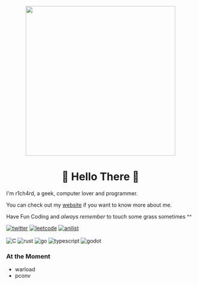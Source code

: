 
<p align="center">
  <img height="400px" src="https://static.wikia.nocookie.net/charactah-account/images/f/f3/Lain_Iwakura_Render_01.png/revision/latest?cb=20220824065045" />
</p>

### <h1 align="center">👾 Hello There 👾</h1>

I'm r1ch4rd, a geek, computer lover and programmer.

You can check out my [website](https://eikoakiba.neocities.org) if you want to know more about me.

Have Fun Coding and _always remember_ to touch some grass sometimes ^^

[![twitter](https://img.shields.io/badge/X-000000?style=for-the-badge&logo=x&logoColor=white)](https://x.com/Eikoakiba__)
[![leetcode](https://img.shields.io/badge/-LeetCode-FFA116?style=for-the-badge&logo=LeetCode&logoColor=black)](https://leetcode.com/u/eikoakiba)
[![anilist](https://img.shields.io/badge/AniList-02A9FF?style=for-the-badge&logo=AniList&logoColor=white)](https://anilist.com)
</br>
</br>
![C](https://img.shields.io/badge/C\/C++-00599C?style=for-the-badge&logo=c&logoColor=white)
![rust](https://img.shields.io/badge/Rust-DEA584?style=for-the-badge&logo=rust&logoColor=black)
![go](https://img.shields.io/badge/Go-00ADD8?style=for-the-badge&logo=go&logoColor=white)
![typescript](https://img.shields.io/badge/TypeScript-007ACC?style=for-the-badge&logo=typescript&logoColor=white)
![godot](https://img.shields.io/badge/Godot-478CBF?style=for-the-badge&logo=GodotEngine&logoColor=white)

### At the Moment
* warload
* pconv
